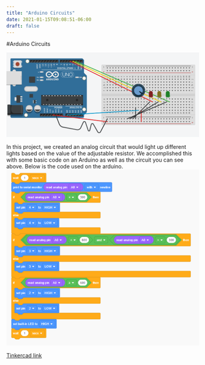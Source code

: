 ```yaml
---
title: "Arduino Circuits"
date: 2021-01-15T09:08:51-06:00
draft: false
---
```


#Arduino Circuits

![image](images/stoplight.png)

In this project, we created an analog circuit that would light up different lights based on the value of the adjustable resistor. We accomplished this with some basic code on an Arduino as well as the circuit you can see above. Below is the code used on the arduino.
![image](images/stoplightcode.png)


[Tinkercad link](https://www.tinkercad.com/things/aLr1blAbi39-incredible-gogo/editel)